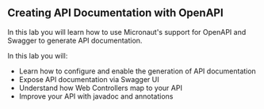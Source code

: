 ## Creating API Documentation with OpenAPI

In this lab you will learn how to use Micronaut's support for OpenAPI and Swagger to generate API documentation.

In this lab you will:
* Learn how to configure and enable the generation of API documentation
* Expose API documentation via Swagger UI
* Understand how Web Controllers map to your API
* Improve your API with javadoc and annotations
